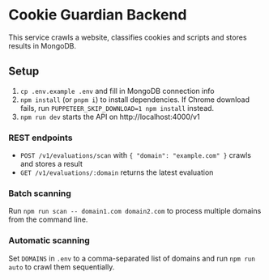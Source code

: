 # Cookie Guardian Backend

This service crawls a website, classifies cookies and scripts and stores results in MongoDB.

## Setup
1. `cp .env.example .env` and fill in MongoDB connection info
2. `npm install` (or `pnpm i`) to install dependencies.
   If Chrome download fails, run `PUPPETEER_SKIP_DOWNLOAD=1 npm install` instead.
3. `npm run dev` starts the API on http://localhost:4000/v1

### REST endpoints
- `POST /v1/evaluations/scan` with `{ "domain": "example.com" }` crawls and stores a result
- `GET /v1/evaluations/:domain` returns the latest evaluation

### Batch scanning
Run `npm run scan -- domain1.com domain2.com` to process multiple domains from the command line.

### Automatic scanning
Set `DOMAINS` in `.env` to a comma-separated list of domains and run `npm run auto` to crawl them sequentially.
